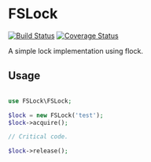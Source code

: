 FSLock
==========

[![Build Status](https://travis-ci.org/yriveiro/php-fslock.png?branch=master)](https://travis-ci.org/yriveiro/php-fslock)
[![Coverage Status](https://coveralls.io/repos/yriveiro/php-fslock/badge.png)](https://coveralls.io/r/yriveiro/php-fslock)

A simple lock implementation using flock.

Usage
-----

```PHP

use FSLock\FSLock;

$lock = new FSLock('test');
$lock->acquire();

// Critical code.

$lock->release();

